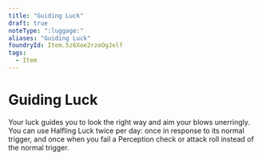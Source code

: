 ```yaml
---
title: "Guiding Luck"
draft: true
noteType: ":luggage:"
aliases: "Guiding Luck"
foundryId: Item.5z6Xoe2rzeOgJelf
tags:
  - Item
---
```


# Guiding Luck

Your luck guides you to look the right way and aim your blows unerringly. You can use Halfling Luck twice per day: once in response to its normal trigger, and once when you fail a Perception check or attack roll instead of the normal trigger.
